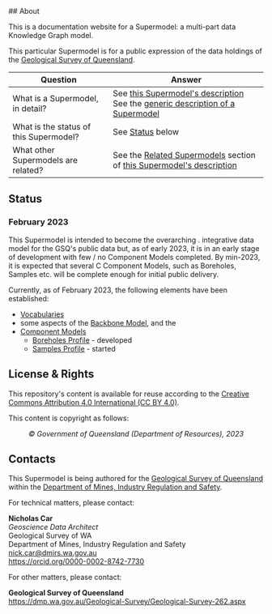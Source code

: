 <h1 style="display:none;"></h1>
## About

This is a documentation website for a Supermodel: a multi-part data Knowledge Graph model.

This particular Supermodel is for a public expression of the data holdings of the [Geological Survey of Queensland](https://www.business.qld.gov.au/industries/mining-energy-water/resources/geoscience-information/gsq).

Question      | Answer                          
----------- | ------------------------------------ 
What is a Supermodel, in detail?       | See [this Supermodel's description](supermodel.md)<br />See the [generic description of a Supermodel](https://linked.data.gov.au/def/supermodel) 
What is the status of this Supermodel? | See [Status](#status) below
What other Supermodels are related? | See the [Related Supermodels](supermodel.md#related-supermodels) section of [this Supermodel's description](supermodel.md)

## Status

### February 2023

This Supermodel is intended to become the overarching . integrative data model for the GSQ's public data but, as of early 2023, it is in an early stage of development with few / no Component Models completed. By min-2023, it is expected that several C 
Component Models, such as Boreholes, Samples etc. will be complete enough for initial public delivery.

Currently, as of February 2023, the following elements have been established:

* [Vocabularies](vocabularies.md)
* some aspects of the [Backbone Model](backbone.md), and the 
* [Component Models](components.md)
    * [Boreholes Profile](components/boreholes-profile.md) - developed
    * [Samples Profile](components/samples-profile.md) - started

## License & Rights

This repository's content is available for reuse according to the [Creative Commons Attribution 4.0 International (CC BY 4.0)](https://creativecommons.org/licenses/by/4.0/).

This content is copyright as follows:

<div style="text-align:center;"><em>&copy; Government of Queensland (Department of Resources), 2023</em></div>

## Contacts

This Supermodel is being authored for the [Geological Survey of Queensland](https://dmp.wa.gov.au/Geological-Survey/Geological-Survey-262.aspx) within the [Department of Mines, Industry Regulation and Safety](https://www.dmirs.wa.gov.au).

For technical matters, please contact:

**Nicholas Car**  
_Geoscience Data Architect_  
Geological Survey of WA  
Department of Mines, Industry Regulation and Safety  
<nick.car@dmirs.wa.gov.au>  
<https://orcid.org/0000-0002-8742-7730>  

For other matters, please contact:

**Geological Survey of Queensland**  
<https://dmp.wa.gov.au/Geological-Survey/Geological-Survey-262.aspx>